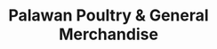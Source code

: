 ---
title: "Palawan Poultry & General Merchandise"
url: /puerto-princesa/palawan-poultry-und-general-merchandise/
shop: Allgemein
---